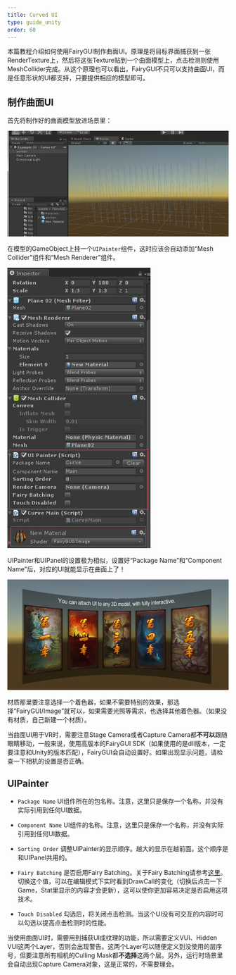 ```yaml
---
title: Curved UI
type: guide_unity
order: 60
---
```


本篇教程介绍如何使用FairyGUI制作曲面UI。原理是将目标界面捕获到一张RenderTexture上，然后将这张Texture贴到一个曲面模型上，点击检测则使用MeshCollider完成。从这个原理也可以看出，FairyGUI不只可以支持曲面UI，而是任意形状的UI都支持，只要提供相应的模型即可。

## 制作曲面UI

首先将制作好的曲面模型放进场景里：

![](../../images/20170809145538.png)

在模型的GameObject上挂一个`UIPainter`组件，这时应该会自动添加“Mesh Collider”组件和“Mesh Renderer”组件。

![](../../images/20170809145818.png)

UIPainter和UIPanel的设置极为相似，设置好“Package Name”和“Component Name”后，对应的UI就能显示在曲面上了！

![](../../images/20170809150918.png)

材质那里要注意选择一个着色器，如果不需要特别的效果，那选择“FairyGUI/Image”就可以，如果需要光照等需求，也选择其他着色器。（如果没有材质，自己新建一个材质）。

当曲面UI用于VR时，需要注意Stage Camera或者Capture Camera都**不可以**跟随眼睛移动，一般来说，使用高版本的FairyGUI SDK（如果使用的是dll版本，一定要注意和Unity的版本匹配），FairyGUI会自动设置好。如果出现显示问题，请检查一下相机的设置是否正确。

## UIPainter

- `Package Name` UI组件所在的包名称。注意，这里只是保存一个名称，并没有实际引用到任何UI数据。

- `Component Name` UI组件的名称。注意，这里只是保存一个名称，并没有实际引用到任何UI数据。

- `Sorting Order` 调整UIPainter的显示顺序。越大的显示在越前面。这个顺序是和UIPanel共用的。

- `Fairy Batching` 是否启用Fairy Batching。关于Fairy Batching请参考[这里](drawcall.html)。切换这个值，可以在编辑模式下实时看到DrawCall的变化（切换后点击一下Game，Stat里显示的内容才会更新），这可以使你更加容易决定是否启用这项技术。

- `Touch Disabled` 勾选后，将关闭点击检测。当这个UI没有可交互的内容时可以勾选以提高点击检测时的性能。

当使用曲面UI时，需要用到捕获UI成纹理的功能，所以需要定义VUI、Hidden VUI这两个Layer，否则会出现警告。这两个Layer可以随便定义到没使用的层序号，但要注意所有相机的Culling Mask都**不选择**这两个层。另外，运行时场景里会自动出现Capture Camera对象，这是正常的，不需要理会。